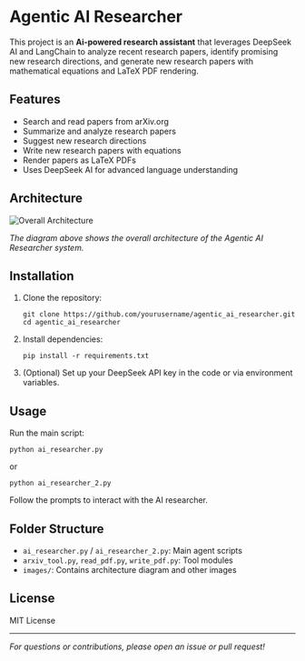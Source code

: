# Agentic AI Researcher

This project is an **Ai-powered research assistant** that leverages DeepSeek AI and LangChain to analyze recent research papers, identify promising new research directions, and generate new research papers with mathematical equations and LaTeX PDF rendering.

## Features

- Search and read papers from arXiv.org
- Summarize and analyze research papers
- Suggest new research directions
- Write new research papers with equations
- Render papers as LaTeX PDFs
- Uses DeepSeek AI for advanced language understanding

## Architecture
![Overall Architecture](images/Architecture_Diagram.png)

*The diagram above shows the overall architecture of the Agentic AI Researcher system.*

## Installation

1. Clone the repository:
    ```
    git clone https://github.com/yourusername/agentic_ai_researcher.git
    cd agentic_ai_researcher
    ```

2. Install dependencies:
    ```
    pip install -r requirements.txt
    ```

3. (Optional) Set up your DeepSeek API key in the code or via environment variables.

## Usage

Run the main script:
```
python ai_researcher.py
```
or
```
python ai_researcher_2.py
```

Follow the prompts to interact with the AI researcher.

## Folder Structure

- `ai_researcher.py` / `ai_researcher_2.py`: Main agent scripts
- `arxiv_tool.py`, `read_pdf.py`, `write_pdf.py`: Tool modules
- `images/`: Contains architecture diagram and other images

## License

MIT License

---

*For questions or contributions, please open an issue or pull request!*